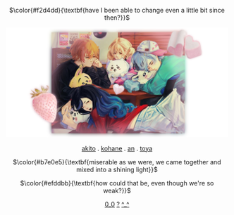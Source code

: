 <div align="center">

$\color{#f2d4dd}{\textbf{have I been able to change even a little bit since then?}}$

<img src="heartiful.png">

[akito](https://github.com/ChromaDrift) . [kohane](https://github.com/verifiedreality) . [an](https://github.com/yurivampire) . [toya](https://github.com/stellariism)

$\color{#b7e0e5}{\textbf{miserable as we were, we came together and mixed into a shining light}}$

$\color{#efddbb}{\textbf{how could that be, even though we're so weak?}}$

[0_0](https://linktr.ee/karinacchi) [?](https://youtu.be/Wvj_DuV1sbQ?si=vh3nnXGHvUDhI7xa) [^_^](https://youtu.be/ybyPB9x8HXc?si=XmdUxSP6xhMOjFoA)





 

<!---
yurivampire/yurivampire is a ✨ special ✨ repository because its `README.md` (this file) appears on your GitHub profile.
You can click the Preview link to take a look at your changes.
--->
